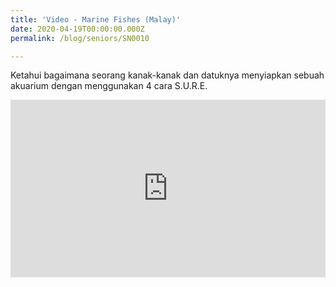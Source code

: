 ```yaml
---
title: 'Video - Marine Fishes (Malay)'
date: 2020-04-19T00:00:00.000Z
permalink: /blog/seniors/SN0010

---
```



Ketahui bagaimana seorang kanak-kanak dan datuknya menyiapkan sebuah akuarium dengan menggunakan 4 cara S.U.R.E.

<style>.embed-container { position: relative; padding-bottom: 56.25%; height: 0; overflow: hidden; max-width: 100%; } .embed-container iframe, .embed-container object, .embed-container embed { position: absolute; top: 0; left: 0; width: 100%; height: 100%; }</style><div class='embed-container'>
<iframe width="560" height="315" src="https://www.youtube.com/embed/ufVQ-P-Lgqg" frameborder="0" allow="accelerometer; autoplay; encrypted-media; gyroscope; picture-in-picture" allowfullscreen></iframe>
</div>

